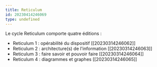 ```yaml
---
title: Reticulum
id: 20230414246069
type: undefined
---
```


Le cycle Reticulum comporte quatre éditions :

- Reticulum 1 : opérabilité du dispositif [[20230314246062]]
- Reticulum 2 : architecture(s) de l'information [[20230314246063]]
- Reticulum 3 : faire savoir et pouvoir faire [[20230314246064]]
- Reticulum 4 : diagrammes et graphes [[20230314246065]]